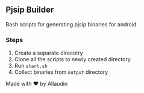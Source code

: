 ## Pjsip Builder

Bash scripts for generating pjsip binaries for android.

### Steps

1. Create a separate direcotry
2. Clone all the scripts to newly created directory
3. Run `start.sh`
4. Collect binaries from `output` directory

Made with :heart: by Allaudin


